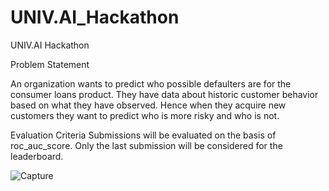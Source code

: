 # UNIV.AI_Hackathon
UNIV.AI Hackathon

Problem Statement


  
An organization wants to predict who possible defaulters are for the consumer loans product. They have data about historic customer behavior based on what they have observed. Hence when they acquire new customers they want to predict who is more risky and who is not.

Evaluation Criteria
Submissions will be evaluated on the basis of roc_auc_score. Only the last submission will be considered for the leaderboard.

![Capture](https://user-images.githubusercontent.com/69980760/119228516-ef25fa80-bb30-11eb-9bd5-207b67d2348b.PNG)
